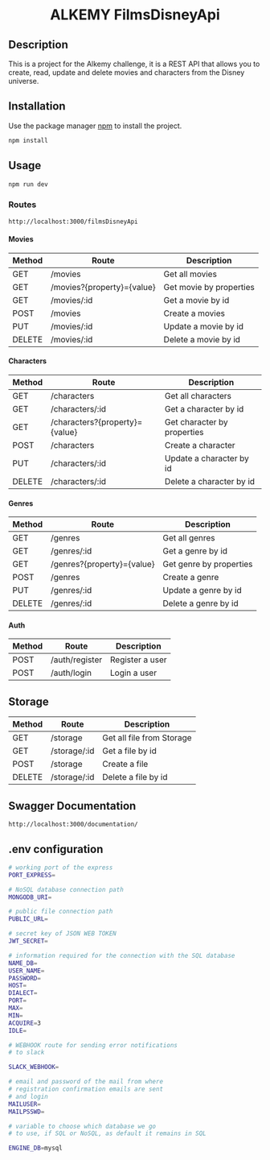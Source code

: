 <h1 align="center">ALKEMY FilmsDisneyApi</h1>

## Description

This is a project for the Alkemy challenge, it is a REST API that allows you to create, read, update and delete movies and characters from the Disney universe.

## Installation

Use the package manager [npm](https://www.npmjs.com/) to install the project.

```bash
npm install
```

## Usage

```bash
npm run dev
```

### Routes

```http://localhost:3000/filmsDisneyApi```

#### Movies

| Method | Route   | Description      |
| ------ | -----   | -----------      |
| GET    | /movies | Get all movies   |
| GET    | /movies?{property}={value} | Get movie by properties |
| GET    | /movies/:id | Get a movie by id |
| POST   | /movies  | Create a movies |
| PUT    | /movies/:id | Update a movie by id |
| DELETE | /movies/:id | Delete a movie by id |

#### Characters

| Method | Route   | Description      |
| ------ | -----   | -----------      |
| GET    | /characters | Get all characters   |
| GET    | /characters/:id | Get a character by id |
| GET    | /characters?{property}={value} | Get character by properties |
| POST   | /characters  | Create a character |
| PUT    | /characters/:id | Update a character by id |
| DELETE | /characters/:id | Delete a character by id |

#### Genres

| Method | Route   | Description      |
| ------ | -----   | -----------      |
| GET    | /genres | Get all genres   |
| GET    | /genres/:id | Get a genre by id |
| GET    | /genres?{property}={value} | Get genre by properties |
| POST   | /genres  | Create a genre |
| PUT    | /genres/:id | Update a genre by id |
| DELETE | /genres/:id | Delete a genre by id |

#### Auth

| Method | Route   | Description      |
| ------ | -----   | -----------      |
| POST   | /auth/register  | Register a user |
| POST   | /auth/login  | Login a user |

## Storage

| Method | Route   | Description      |
| ------ | -----   | -----------      |
| GET    | /storage | Get all file from Storage  |
| GET    | /storage/:id | Get a file by id |
| POST   | /storage  | Create a file |
| DELETE | /storage/:id | Delete a file by id |

## Swagger Documentation

```http://localhost:3000/documentation/```

## .env configuration

```bash
# working port of the express
PORT_EXPRESS=

# NoSQL database connection path
MONGODB_URI=

# public file connection path 
PUBLIC_URL=

# secret key of JSON WEB TOKEN 
JWT_SECRET=

# information required for the connection with the SQL database
NAME_DB=
USER_NAME=
PASSWORD=
HOST=
DIALECT=
PORT=
MAX=
MIN=
ACQUIRE=3
IDLE=

# WEBHOOK route for sending error notifications
# to slack 

SLACK_WEBHOOK=

# email and password of the mail from where 
# registration confirmation emails are sent
# and login 
MAILUSER=
MAILPSSWD=

# variable to choose which database we go
# to use, if SQL or NoSQL, as default it remains in SQL

ENGINE_DB=mysql
```
